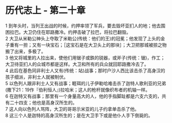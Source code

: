 # 历代志上 - 第二十章
  
 1 到年头时，当列王出战的时候，约押率领了军兵，要去毁坏亚扪人的地；他去围困拉巴。大卫仍住在耶路撒冷。约押击破了拉巴，将拉巴翻毁。  
 2 大卫从米勒公神头上夺取了米勒公(传统：他们的王)的冠冕；他发现了上头的金子重有一担；又有一块宝石；［这宝石是在大卫头上的那块］；大卫把那城被掠之物搬了出来，多极了。  
 3 他又将城里的人拉出来，使他们用锯子或鉄的锐器，或斧子(传统：锯)，作工；大卫待亚扪人的众城市都是这样。大卫和所有的兵众就回耶路撒冷去了。  
 4 此后在基色同非利士人又有(传统：站)战事；那时户沙人西比该击杀了高身汉的孩子细派，非利士人就被制伏。  
 5 以色列人跟非利士人又有战事；睚珥的儿子伊勒哈难击杀了迦特人歌利亚的兄弟(撒下21：19作『伯利恒人』)拉哈米；这人的枪杆就像织布者的机轴一样。  
 6 在迦特又有战事；那里有一个身量高大的人，他的手指脚趾都是六支六支的，共有二十四支；他也是高身汉所生的。  
 7 这人向以色列人骂阵，大卫的哥哥示米亚的儿子约拿单击杀了他。  
 8 这三个人是迦特的高身汉所生的；是在大卫手下或是他仆人手下倒毙的。